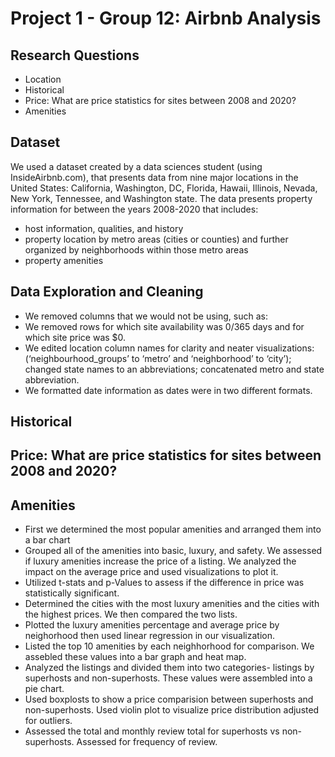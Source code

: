 # Project 1 - Group 12: Airbnb Analysis

## Research Questions
- Location  
- Historical 
- Price: What are price statistics for sites between 2008 and 2020?
- Amenities  

## Dataset
We used a dataset created by a data sciences student (using InsideAirbnb.com), that presents data from nine major locations in the United States: California, Washington, DC, Florida, Hawaii, Illinois, Nevada, New York, Tennessee, and Washington state. The data presents property information for between the years 2008-2020 that includes:
- host information, qualities, and history
- property location by metro areas (cities or counties) and further organized by neighborhoods within those metro areas
- property amenities

## Data Exploration and Cleaning

- We removed columns that we would not be using, such as:
- We removed rows for which site availability was 0/365 days and for which site price was $0.
- We edited location column names for clarity and neater visualizations: (‘neighbourhood_groups’ to ‘metro’ and ‘neighborhood’ to ‘city’); changed state names to an abbreviations; concatenated metro and state abbreviation.
- We formatted date information as dates were in two different formats.

## Historical 

## Price: What are price statistics for sites between 2008 and 2020?

## Amenities
- First we determined the most popular amenities and arranged them into a bar chart 
- Grouped all of the amenities into basic, luxury, and safety. We assessed if luxury amenities increase the price of a listing. We analyzed the impact on the average price and used visualizations to plot it. 
- Utilized t-stats and p-Values to assess if the difference in price was statistically significant. 
- Determined the cities with the most luxury amenities and the cities with the highest prices. We then compared the two lists. 
- Plotted the luxury amenities percentage and average price by neighorhood then used linear regression in our visualization. 
- Listed the top 10 amenities by each neighhorhood for comparison. We assebled these values into a bar graph and heat map. 
- Analyzed the listings and divided them into two categories- listings by superhosts and non-superhosts. These values were assembled into a pie chart. 
- Used boxplosts to show a price comparision between superhosts and non-superhosts. Used violin plot to visualize price distribution adjusted for outliers. 
- Assessed the total and monthly review total for superhosts vs non-superhosts. Assessed for frequency of review. 